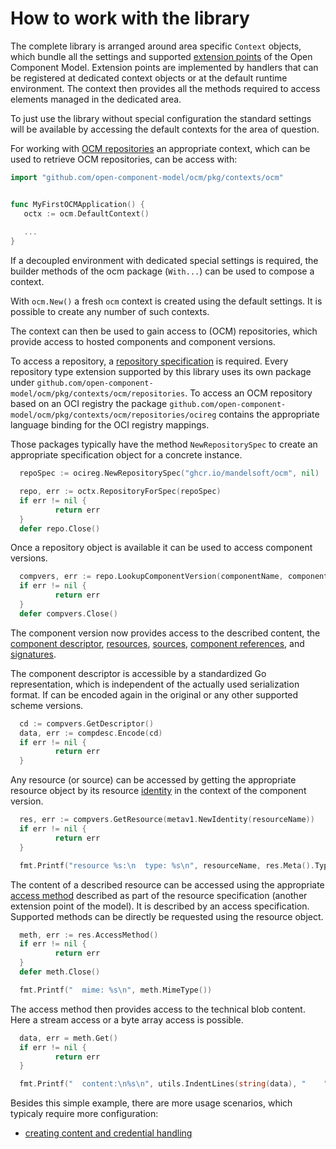 # How to work with the library

The complete library is arranged around area specific `Context` objects,
which bundle all the settings and supported [extension points](../../docs/ocm/interoperability.md#support-library)
of the Open Component Model.
Extension points are implemented by handlers that can be registered at dedicated
context objects or at the default runtime environment.
The context then provides all the methods required to access elements
managed in the dedicated area.

To just use the library without special configuration the standard settings will
be available by accessing the default contexts for the area of question.

For working with [OCM repositories](../../docs/ocm/model.md#repositories) an appropriate
context, which can be used to retrieve OCM repositories, can be access with:

```go
import "github.com/open-component-model/ocm/pkg/contexts/ocm"


func MyFirstOCMApplication() {
   octx := ocm.DefaultContext()
   
   ...
}
```

If a decoupled environment with dedicated special settings is required, the 
builder methods of the ocm package (`With...`) can be used to compose
a context.

With `ocm.New()` a fresh `ocm` context is created using the default settings.
It is possible to create any number of such contexts.

The context can then be used to gain access to (OCM) repositories, which
provide access to hosted components and component versions.


To access a repository, a [repository specification](../../docs/formats/repositories/README.md)
is required. Every repository type extension supported by this library 
uses its own package under `github.com/open-component-model/ocm/pkg/contexts/ocm/repositories`.
To access an OCM repository based on an OCI registry the package
`github.com/open-component-model/ocm/pkg/contexts/ocm/repositories/ocireg`
contains the appropriate language binding for the OCI registry mappings.

Those packages typically have the method `NewRepositorySpec` to create
an appropriate specification object for a concrete instance.

```go
  repoSpec := ocireg.NewRepositorySpec("ghcr.io/mandelsoft/ocm", nil)

  repo, err := octx.RepositoryForSpec(repoSpec)
  if err != nil {
          return err
  }
  defer repo.Close()
```

Once a repository object is available it can be used to access component versions.

```go
  compvers, err := repo.LookupComponentVersion(componentName, componentVersion)
  if err != nil {
          return err
  }
  defer compvers.Close()
```

The component version now provides access to the described content, the
[component descriptor](../../docs/ocm/model.md#component-descriptor),
[resources](../../docs/ocm/model.md#resources),
[sources](../../docs/ocm/model.md#sources),
[component references](../../docs/ocm/model.md#references), and
[signatures](../../docs/ocm/model.md#signatures).

The component descriptor is accessible by a standardized Go representation,
which is independent of the actually used serialization format.
If can be encoded again in the original or any other supported scheme versions.

```go
  cd := compvers.GetDescriptor()
  data, err := compdesc.Encode(cd)
  if err != nil {
          return err
  }

```

Any resource (or source) can be accessed by getting the appropriate
resource object by its resource [identity](../../docs/ocm/model.md#identity) in
the context of the  component version.

```go
  res, err := compvers.GetResource(metav1.NewIdentity(resourceName))
  if err != nil {
          return err
  }

  fmt.Printf("resource %s:\n  type: %s\n", resourceName, res.Meta().Type)
```

The content of a described resource can be accessed using the appropriate
[access method](../../docs/ocm/model.md#artefact-access) described as part of
the resource specification (another extension point of the model).
It is described by an access specification. Supported methods can be 
directly be requested using the resource object.

```go
  meth, err := res.AccessMethod()
  if err != nil {
          return err
  }
  defer meth.Close()

  fmt.Printf("  mime: %s\n", meth.MimeType())
```

The access method then provides access to the technical blob content.
Here a stream access or a byte array access is possible.

```go
  data, err = meth.Get()
  if err != nil {
          return err
  }

  fmt.Printf("  content:\n%s\n", utils.IndentLines(string(data), "    ",))
```

Besides this simple example, there are more usage scenarios, which
typicaly require more configuration:
- [creating content and credential handling](creds.md)